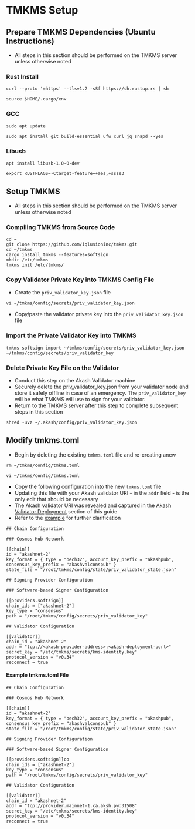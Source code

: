 # TMKMS Setup

## Prepare TMKMS Dependencies (Ubuntu Instructions)

* All steps in this section should be performed on the TMKMS server unless otherwise noted

### **Rust Install**

```
curl --proto '=https' --tlsv1.2 -sSf https://sh.rustup.rs | sh

source $HOME/.cargo/env
```

### **GCC**

```
sudo apt update

sudo apt install git build-essential ufw curl jq snapd --yes
```

### **Libusb**

```
apt install libusb-1.0-0-dev

export RUSTFLAGS=-Ctarget-feature=+aes,+ssse3
```

## Setup TMKMS

* All steps in this section should be performed on the TMKMS server unless otherwise noted

### Compiling TMKMS from Source Code

```
cd ~
git clone https://github.com/iqlusioninc/tmkms.git
cd ~/tmkms
cargo install tmkms --features=softsign
mkdir /etc/tmkms
tmkms init /etc/tmkms/
```

### Copy Validator Private Key into TMKMS Config File

* Create the `priv_validator_key.json` file

```
vi ~/tmkms/config/secrets/priv_validator_key.json
```

* Copy/paste the validator private key into the `priv_validator_key.json` file

### **Import the Private Validator Key into TMKMS**

```
tmkms softsign import ~/tmkms/config/secrets/priv_validator_key.json ~/tmkms/config/secrets/priv_validator_key
```

### **Delete Private Key File on the Validator**

* Conduct this step on the Akash Validator machine
* Securely delete the priv\_validator\_key.json from your validator node and store it safely offline in case of an emergency. The `priv_validator_key` will be what TMKMS will use to sign for your validator.
* Return to the TMKMS server after this step to complete subsequent steps in this section

```
shred -uvz ~/.akash/config/priv_validator_key.json
```

## **Modify tmkms.toml**

* Begin by deleting the existing `tmkms.toml` file and re-creating anew

```
rm ~/tmkms/config/tmkms.toml

vi ~/tmkms/config/tmkms.toml
```

* Copy the following configuration into the new `tmkms.toml` file
* Updating this file with your Akash validator URI - in the `addr` field - is the only edit that should be necessary
* The Akash validator URI was revealed and captured in the [Akash Validator Deployment](../akash-validator-with-tmkms/akash-validator-deployment.md) section of this guide
* Refer to the [example](tmkms-setup.md#example-tmkms.toml-file) for further clarification

```
## Chain Configuration

### Cosmos Hub Network

[[chain]]
id = "akashnet-2"
key_format = { type = "bech32", account_key_prefix = "akashpub", consensus_key_prefix = "akashvalconspub" }
state_file = "/root/tmkms/config/state/priv_validator_state.json"

## Signing Provider Configuration

### Software-based Signer Configuration

[[providers.softsign]]
chain_ids = ["akashnet-2"]
key_type = "consensus"
path = "/root/tmkms/config/secrets/priv_validator_key"

## Validator Configuration

[[validator]]
chain_id = "akashnet-2"
addr = "tcp://<akash-provider-address>:<akash-deployment-port>"
secret_key = "/etc/tmkms/secrets/kms-identity.key"
protocol_version = "v0.34"
reconnect = true
```

#### Example tmkms.toml File

```
## Chain Configuration

### Cosmos Hub Network

[[chain]]
id = "akashnet-2"
key_format = { type = "bech32", account_key_prefix = "akashpub", consensus_key_prefix = "akashvalconspub" }
state_file = "/root/tmkms/config/state/priv_validator_state.json"

## Signing Provider Configuration

### Software-based Signer Configuration

[[providers.softsign]]co
chain_ids = ["akashnet-2"]
key_type = "consensus"
path = "/root/tmkms/config/secrets/priv_validator_key"

## Validator Configuration

[[validator]]
chain_id = "akashnet-2"
addr = "tcp://provider.mainnet-1.ca.aksh.pw:31508"
secret_key = "/etc/tmkms/secrets/kms-identity.key"
protocol_version = "v0.34"
reconnect = true
```
